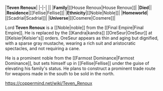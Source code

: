 |**Teven Renoux**|
|-|-|
||
|**Family**|[[House Renoux\|House Renoux]]|
|**Died**||
|**Residence**|[[Fellise\|Fellise]]|
|**Ethnicity**|[[Noble\|Noble]]|
|**Homeworld**|[[Scadrial\|Scadrial]]|
|**Universe**|[[Cosmere\|Cosmere]]|

Lord **Teven Renoux** is a [[Noble\|noble]] from the [[Final Empire\|Final Empire]].
He is replaced by the [[Kandra\|kandra]] [[OreSeur\|OreSeur]] at [[Kelsier\|Kelsier's]] orders. OreSeur appears as thin and aging but dignified, with a sparse gray mustache, wearing a rich suit and aristocratic spectacles, and not requiring a cane.

 
He is a prominent noble from the [[Farmost Dominance\|Farmost Dominance]], but sets himself up in [[Fellise\|Fellise]] under the guise of elevating his family's status. He plans to construct a prominent trade route for weapons made in the south to be sold in the north.



https://coppermind.net/wiki/Teven_Renoux